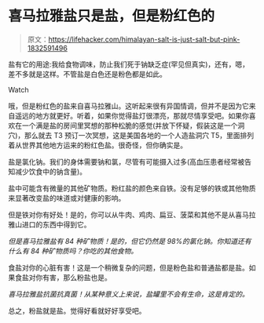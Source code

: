 # 喜马拉雅盐只是盐，但是粉红色的

> 原文：<https://lifehacker.com/himalayan-salt-is-just-salt-but-pink-1832591496>

盐有它的用途:我给食物调味，防止我们死于钠缺乏症(罕见但真实)，还有，嗯，差不多就是这样。不管盐是白色还是粉色都是如此。

Watch

哦，但是粉红色的盐来自喜马拉雅山。这听起来很有异国情调，但并不是因为它来自遥远的地方就更好。听着，如果你觉得盐灯很漂亮，那就尽情享受吧。如果你喜欢在一个满是盐的房间里冥想的那种松脆的感觉(并放下怀疑，假装这是一个洞穴)，那么就去 T3 预订一次冥想，这是美国各地的一个人造盐洞穴 T5，里面排列着从世界其他地方运来的粉红色盐。很奇怪，但你确实是。

盐是氯化钠。我们的身体需要钠和氯，尽管有可能摄入过多(高血压患者经常被告知减少饮食中的钠含量)。

盐中可能含有微量的其他矿物质。粉红盐的颜色来自铁。没有足够的铁或其他物质来显著改变盐的味道或对健康的影响。

但是铁对你有好处！是的，你可以从牛肉、鸡肉、扁豆、菠菜和其他不是从喜马拉雅山进口的东西中得到它。

*但是喜马拉雅盐有 84 种矿物质！是的，但它仍然是 98%的氯化钠。你知道还有什么有 84 种矿物质吗？你吃的其他食物。*

食盐对你的心脏有害！这是一个稍微复杂的问题，但是粉色盐和普通盐都是盐。如果食盐对你有害，那么粉盐也是。

*喜马拉雅盐抗菌抗真菌！从某种意义上来说，盐罐里不会有生命，这是肯定的。*

总之，粉盐就是盐。觉得好看就好好享受吧。